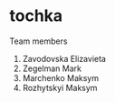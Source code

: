 # tochka
Team members
1. Zavodovska Elizavieta
2. Zegelman Mark
3. Marchenko Maksym
4. Rozhytskyi Maksym
